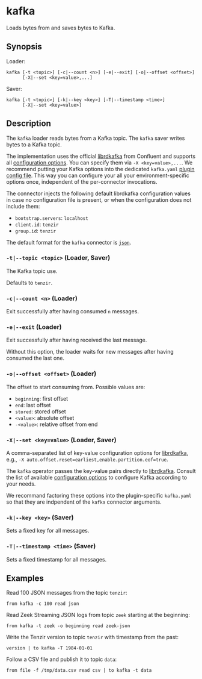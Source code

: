# kafka

Loads bytes from and saves bytes to Kafka.

## Synopsis

Loader:

```
kafka [-t <topic>] [-c|--count <n>] [-e|--exit] [-o|--offset <offset>]
      [-X|--set <key=value>,...]
```

Saver:

```
kafka [-t <topic>] [-k|--key <key>] [-T|--timestamp <time>]
      [-X|--set <key=value>]

```

## Description

The `kafka` loader reads bytes from a Kafka topic. The `kafka` saver writes
bytes to a Kafka topic.

The implementation uses the official [librdkafka][librdkafka] from Confluent and
supports all [configuration options][librdkafka-options]. You can specify them
via `-X <key=value>,...`. We recommend putting your Kafka options into the
dedicated `kafka.yaml` [plugin config file](../command-line.md#load-plugins).
This way you can configure your all your environment-specific options once,
independent of the per-connector invocations.

[librdkafka]: https://github.com/confluentinc/librdkafka
[librdkafka-options]: https://github.com/confluentinc/librdkafka/blob/master/CONFIGURATION.md

The connector injects the following default librdkafka configuration values in
case no configuration file is present, or when the configuration does not
include them:

- `bootstrap.servers`: `localhost`
- `client.id`: `tenzir`
- `group.id`: `tenzir`

The default format for the `kafka` connector is [`json`](../formats/json.md).

### `-t|--topic <topic>` (Loader, Saver)

The Kafka topic use.

Defaults to `tenzir`.

### `-c|--count <n>` (Loader)

Exit successfully after having consumed `n` messages.

### `-e|--exit` (Loader)

Exit successfully after having received the last message.

Without this option, the loader waits for new messages after having consumed the
last one.

### `-o|--offset <offset>` (Loader)

The offset to start consuming from. Possible values are:

- `beginning`: first offset
- `end`: last offset
- `stored`: stored offset
- `<value>`: absolute offset
- `-<value>`: relative offset from end

<!--
- `s@<value>`: timestamp in ms to start at
- `e@<value>`: timestamp in ms to stop at (not included)
-->

### `-X|--set <key=value>` (Loader, Saver)

A comma-separated list of key-value configuration options for
[librdkafka][librdkafka], e.g., `-X
auto.offset.reset=earliest,enable.partition.eof=true`.

The `kafka` operator passes the key-value pairs directly to
[librdkafka][librdkafka]. Consult the list of available [configuration
options][librdkafka-options] to configure Kafka according to your needs.

We recommand factoring these options into the plugin-specific `kafka.yaml` so
that they are indpendent of the `kafka` connector arguments.

### `-k|--key <key>` (Saver)

Sets a fixed key for all messages.

### `-T|--timestamp <time>` (Saver)

Sets a fixed timestamp for all messages.

## Examples

Read 100 JSON messages from the topic `tenzir`:

```
from kafka -c 100 read json
```

Read Zeek Streaming JSON logs from topic `zeek` starting at the beginning:

```
from kafka -t zeek -o beginning read zeek-json
```

Write the Tenzir version to topic `tenzir` with timestamp from the past:

```
version | to kafka -T 1984-01-01
```

Follow a CSV file and publish it to topic `data`:

```
from file -f /tmp/data.csv read csv | to kafka -t data
```
